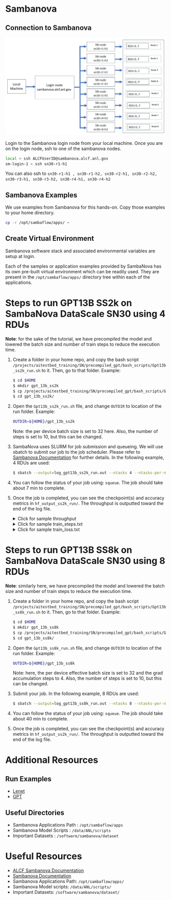 # Sambanova

## Connection to Sambanova 

![Sambanova connection diagram](./sambanova_login.jpg)

Login to the Sambanova login node from your local machine.
Once you are on the login node, ssh to one of the sambanova nodes.

```bash
local > ssh ALCFUserID@sambanova.alcf.anl.gov
sm-login-1 > ssh sn30-r1-h1       
```

You can also ssh to `sn30-r1-h1 , sn30-r1-h2, sn30-r2-h1, sn30-r2-h2, sn30-r3-h1, sn30-r3-h2, sn30-r4-h1, sn30-r4-h2`

## Sambanova Examples

We use examples from Sambanova for this hands-on. 
Copy those examples to your home directory. 
```bash
cp -r /opt/sambaflow/apps/ ~
```

## Create Virtual Environment 

Sambanova software stack and associated environmental variables are setup at login. 

Each of the samples or application examples provided by SambaNova has its own pre-built virtual environment which can be readily used. They are present in the `/opt/sambaflow/apps/` directory tree within each of the applications. 

# Steps to run GPT13B SS2k on SambaNova DataScale SN30 using 4 RDUs

**Note**: for the sake of the tutorial, we have precompiled the model and lowered the batch size and number of train steps to reduce the execution time.

1. Create a folder in your home repo, and copy the bash script `/projects/aitestbed_training/SN/precompiled_gpt/bash_scripts/Gpt13b_ss2k_run.sh` to it. Then, go to that folder. Example:

   ```bash
   $ cd $HOME
   $ mkdir gpt_13b_ss2k
   $ cp /projects/aitestbed_training/SN/precompiled_gpt/bash_scripts/Gpt13b_ss2k_run.sh gpt_13b_ss2k/
   $ cd gpt_13b_ss2k/
   ```

2. Open the `Gpt13b_ss2k_run.sh` file, and change `OUTDIR` to location of the run folder. Example:
   ```bash
   OUTDIR=${HOME}/gpt_13b_ss2k
   ```
   Note: the per device batch size is set to 32 here. Also, the number of steps is set to 10, but this can be changed. 

3. SambaNova uses SLURM for job submission and queueing. We will use sbatch to submit our job to the job scheduler. Please refer to [Sambanova Documentation](https://docs.alcf.anl.gov/ai-testbed/sambanova/job-queuing-and-submission/) for further details. In the following example, 4 RDUs are used:

   ```bash
   $ sbatch --output=log_gpt13b_ss2k_run.out --ntasks 4 --ntasks-per-node 4 --nodes 1 --gres=rdu:1 --cpus-per-task=32 Gpt13b_ss2k_run.sh
   ```

4. You can follow the status of your job using: `squeue`. The job should take about 7 min to complete.

5. Once the job is completed, you can see the checkpoint(s) and accuracy metrics in `hf_output_ss2k_run/`. The throughput is outputted toward the end of the log file.

   <details>
    <summary>Click for sample throughput</summary>

   ```bash
   2023-10-23 22:30:31,828 - apps.nlp.transformers_on_rdu.tasks.lm_tasks.gpt2_task - Process ID 2232802 - info     - {'e2e_train_time': 281.6137180328369, 'e2e_training_tokens_per_second': 9308.637442492533, 'training_tokens_per_second(exclude warmup overhead)': 10053.022322804007, 'final_loss': 9.262810707092285}
    ```

    </details>

    <details>
    <summary>Click for sample train_steps.txt</summary>

    ```bash
    1
    2
    3
    4
    5
    6
    7
    8
    9
    10
    ```

    </details>

   <details>
    <summary>Click for sample train_loss.txt</summary>

    ```bash
   11.62805
   10.81699
   10.12060
   9.91110
   9.92652
   9.87338
   9.54991
   9.52660
   9.31008
   9.31859
    ```

    </details>

# Steps to run GPT13B SS8k on SambaNova DataScale SN30 using 8 RDUs

**Note**: similarly here, we have precompiled the model and lowered the batch size and number of train steps to reduce the execution time.

1. Create a folder in your home repo, and copy the bash script `/projects/aitestbed_training/SN/precompiled_gpt/bash_scripts/Gpt13b_ss8k_run.sh` to it. Then, go to that folder. Example:
   
   ```bash
   $ cd $HOME
   $ mkdir gpt_13b_ss8k
   $ cp /projects/aitestbed_training/SN/precompiled_gpt/bash_scripts/Gpt13b_ss8k_run.sh gpt_13b_ss8k/
   $ cd gpt_13b_ss8k/
   ```

2. Open the `Gpt13b_ss8k_run.sh` file, and change `OUTDIR` to location of the run folder. Example:
   ```bash
   OUTDIR=${HOME}/gpt_13b_ss8k
   ```
   Note: here, the per device effective batch size is set to 32 and the grad accumulation steps to 4. Also, the number of steps is set to 10, but this can be changed. 

2. Submit your job. In the following example, 8 RDUs are used:
   ```bash
   $ sbatch --output=log_gpt13b_ss8k_run.out --ntasks 8 --ntasks-per-node 8 --nodes 1 --gres=rdu:1 --cpus-per-task=16 Gpt13b_ss8k_run.sh
   ```

4. You can follow the status of your job using: `squeue`. The job should take about 40 min to complete.

5. Once the job is completed, you can see the checkpoint(s) and accuracy metrics in `hf_output_ss2k_run/`. The throughput is outputted toward the end of the log file.

# Additional Resources

## Run Examples 

* [Lenet](./lenet.md)
* [GPT](./gpt.md)

## Useful Directories 

* Sambanova Applications Path : `/opt/sambaflow/apps`
* Sambanova Model Scripts : `/data/ANL/scripts`
* Important Datasets  : `/software/sambanova/dataset`

# Useful Resources 

* [ALCF Sambanova Documentation](https://docs.alcf.anl.gov/ai-testbed/sambanova_gen2/getting-started/)
* [Sambanova Documentation](https://docs.sambanova.ai/developer/latest/sambaflow-intro.html) 
* Sambanova Applications Path: `/opt/sambaflow/apps/`
* Sambanova Model scripts: `/data/ANL/scripts/`
* Important Datasets: `/software/sambanova/dataset/`
